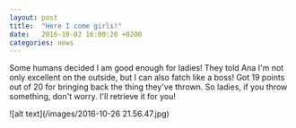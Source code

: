 ```yaml
---
layout: post
title:  "Here I come girls!"
date:   2016-10-02 16:00:20 +0200
categories: news
---
```


Some humans decided I am good enough for ladies! They told Ana I'm not only excellent on the outside, but I can also fatch like a boss! Got 19 points out of 20 for bringing back the thing they've thrown. So ladies, if you throw something, don't worry. I'll retrieve it for you!

![alt text](/images/2016-10-26 21.56.47.jpg)